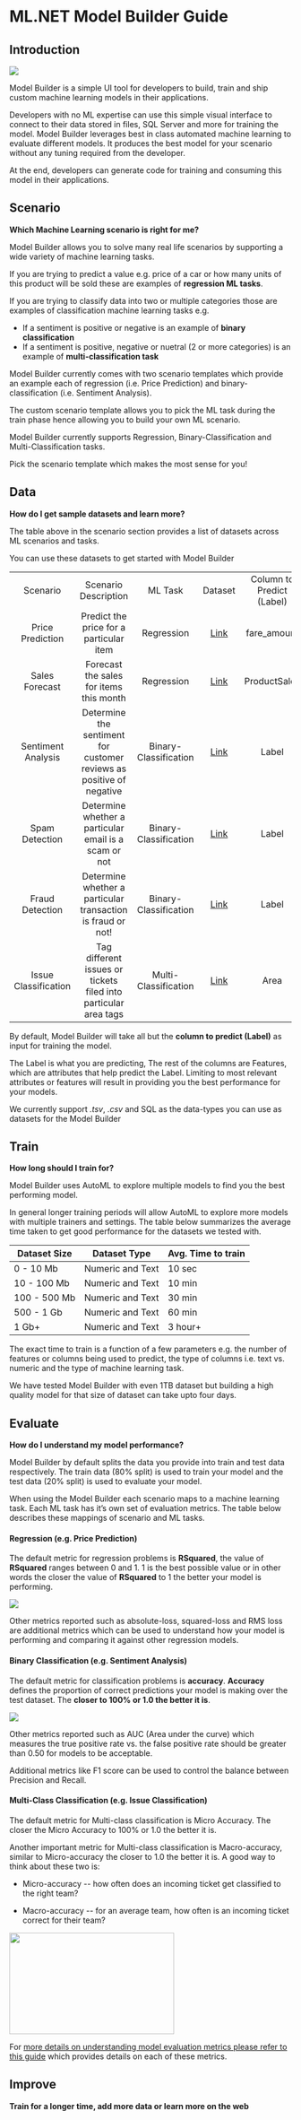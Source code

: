 # ML.NET Model Builder Guide 

## Introduction
<img src="assets/ModelBuilder.png">

Model Builder is a simple UI tool for developers to build, train and ship custom machine learning models in their applications. 

Developers with no ML expertise can use this simple visual interface to connect to their data stored in files, SQL Server and more for training the model.
Model Builder leverages best in class automated machine learning to evaluate different models. It produces the best model for your scenario without any tuning required from the developer.

At the end, developers can generate code for training and consuming this model in their applications.

## Scenario 

**Which Machine Learning scenario is right for me?**

Model Builder allows you to solve many real life scenarios by supporting a wide variety of machine learning tasks. 

If you are trying to predict a value e.g. price of a car or how many units of this product will be sold these are examples of **regression ML tasks**.

If you are trying to classify data into two or multiple categories those are examples of classification machine learning tasks e.g.
* If a sentiment is positive or negative is an example of **binary classification**
* If a sentiment is positive, negative or nuetral (2 or more categories) is an example of **multi-classification task**

Model Builder currently comes with two scenario templates which provide an example each of regression (i.e. Price Prediction) and binary-classification (i.e. Sentiment Analysis).

The custom scenario template allows you to pick the ML task during the train phase hence allowing you to build your own ML scenario.

Model Builder currently supports Regression, Binary-Classification and Multi-Classification tasks. 

Pick the scenario template which makes the most sense for you!
      
## Data

**How do I get sample datasets and learn more?**

The table above in the scenario section provides a list of datasets across ML scenarios and tasks. 

You can use these datasets to get started with Model Builder

<table align="middle" width=100%> 
  <tr>
    <td align="middle"> Scenario
    </td>
    <td align="middle"> Scenario Description 
    </td>
    <td align="middle"> ML Task 
    </td>
    <td align="middle"> Dataset 
    </td>
    <td align="middle"> Column to Predict (Label)
    </td>
  </tr>
  <tr>
    <td align="middle">
    Price Prediction   
    </td>
    <td align="middle">
    Predict the price for a particular item           
    </td>
    <td align="middle">
    Regression    
    </td>
    <td align="middle">
      <a href="https://github.com/dotnet/machinelearning-samples/blob/master/datasets/taxi-fare-train.csv">Link</a>
    </td>
    <td align="middle">
    fare_amount  
    </td>
  </tr> 
  <tr>
    <td align="middle">
    Sales Forecast   
    </td>
    <td align="middle">
    Forecast the sales for items this month          
    </td>
    <td align="middle">
    Regression    
    </td>
    <td align="middle">
      <a href="https://github.com/dotnet/machinelearning-samples/blob/master/samples/csharp/getting-started/AnomalyDetection_Sales/SpikeDetection/Data/product-sales.csv">Link</a>
    </td>
    <td align="middle">
    ProductSales
    </td>
  </tr> 
    <tr>
    <td align="middle">
    Sentiment Analysis  
    </td>
    <td align="middle">
    Determine the sentiment for customer reviews as positive of negative        
    </td>
    <td align="middle">
    Binary-Classification 
    </td>
    <td align="middle">
      <a href="https://github.com/dotnet/machinelearning-samples/blob/master/samples/csharp/getting-started/BinaryClassification_SentimentAnalysis/SentimentAnalysis/Data/wikiDetoxAnnotated40kRows.tsv">Link</a>
    </td>
    <td align="middle">
    Label
    </td>
  </tr> 
  <tr>
    <td align="middle">
   Spam Detection 
    </td>
    <td align="middle">
    Determine whether a particular email is a scam or not          
    </td>
    <td align="middle">
    Binary-Classification 
    </td>
    <td align="middle">
      <a href="https://archive.ics.uci.edu/ml/machine-learning-databases/00228/smsspamcollection.zip">Link</a>
    </td>
    <td align="middle">
    Label
    </td>
  </tr> 
    <tr>
    <td align="middle">
   Fraud Detection 
    </td>
    <td align="middle">
     Determine whether a particular transaction is fraud or not!         
    </td>
    <td align="middle">
    Binary-Classification 
    </td>
    <td align="middle">
      <a href="https://github.com/dotnet/machinelearning-samples/blob/master/samples/csharp/getting-started/BinaryClassification_CreditCardFraudDetection/CreditCardFraudDetection.Trainer/assets/input/creditcardfraud-dataset.zip">Link</a>
    </td>
    <td align="middle">
    Label
    </td>
  </tr> 
   <tr>
    <td align="middle">
  Issue Classification
    </td>
    <td align="middle">
   Tag different issues or tickets filed into particular area tags       
    </td>
    <td align="middle">
    Multi-Classification 
    </td>
    <td align="middle">
      <a href="https://github.com/dotnet/machinelearning-samples/blob/master/samples/csharp/end-to-end-apps/MulticlassClassification-GitHubLabeler/GitHubLabeler/Data/corefx-issues-train.tsv">Link</a>
    </td>
    <td align="middle">
    Area
    </td>
  </tr> 
 </table>
                     
By default, Model Builder will take all but the **column to predict (Label)** as input for training the model. 

The Label is what you are predicting,  The rest of the columns are Features, which are attributes that help predict the Label. Limiting to most relevant attributes or features will result in providing you the best performance for your models. 

We currently support *.tsv*, *.csv* and SQL as the data-types you can use as datasets for the Model Builder 

## Train

**How long should I train for?**

Model Builder uses AutoML to explore multiple models to find you the best performing model. 

In general longer training periods will allow AutoML to explore more models with multiple trainers and settings. The table below summarizes the average time taken to get good performance for the datasets we tested with. 

Dataset Size  | Dataset Type       | Avg. Time to train  
------------- | ------------------ | --------------
0 - 10 Mb     | Numeric and Text   | 10 sec
10 - 100 Mb   | Numeric and Text   | 10 min 
100 - 500 Mb  | Numeric and Text   | 30 min 
500 - 1 Gb    | Numeric and Text   | 60 min 
1 Gb+         | Numeric and Text   | 3 hour+ 

The exact time to train is a function of a few parameters e.g. the number of features or columns being used to predict, the type of columns i.e. text vs. numeric and the type of machine learning task. 

We have tested Model Builder with even 1TB dataset but building a high quality model for that size of dataset can take upto four days. 


## Evaluate 

**How do I understand my model performance?**

Model Builder by default splits the data you provide into train and test data respectively. The train data (80% split) is used to train your model and the test data (20% split) is used to evaluate your model. 

When using the Model Builder each scenario maps to a machine learning task. Each ML task has it’s own set of evaluation metrics. The table below describes these mappings of scenario and ML tasks. 

#### Regression (e.g. Price Prediction)

The default metric for regression problems is **RSquared**, the value of **RSquared** ranges between 0 and 1. 1 is the best possible value or in other words the closer the value of **RSquared** to 1 the better your model is performing. 

<img src="assets/regression-metrics.png">

Other metrics reported such as absolute-loss, squared-loss and RMS loss are additional metrics which can be used to understand how your model is performing and comparing it against other regression models. 

#### Binary Classification (e.g. Sentiment Analysis)

The default metric for classification problems is **accuracy**. **Accuracy** defines the proportion of correct predictions your model is making over the test dataset. The **closer to 100% or 1.0 the better it is**. 

<img src="assets/binary_classification-metrics.png">

Other metrics reported such as AUC (Area under the curve) which measures the true positive rate vs. the false positive rate should be greater than 0.50 for models to be acceptable. 

Additional metrics like F1 score can be used to control the balance between Precision and Recall. 

#### Multi-Class Classification (e.g. Issue Classification) 
The default metric for Multi-class classification is Micro Accuracy. The closer the Micro Accuracy to 100% or 1.0 the better it is.  

Another important metric for Multi-class classification is Macro-accuracy, similar to Micro-accuracy the closer to 1.0 the better it is. A good way to think about these two is:

* Micro-accuracy -- how often does an incoming ticket get classified to the right team?

* Macro-accuracy -- for an average team, how often is an incoming ticket correct for their team?

<img src="assets/multi_classification-metrics.png" width=294 height=181>

For [more details on understanding model evaluation metrics please refer to this guide](https://aka.ms/mlnet-metrics) which provides details on each of these metrics.

## Improve 

**Train for a longer time, add more data or learn more on the web**
